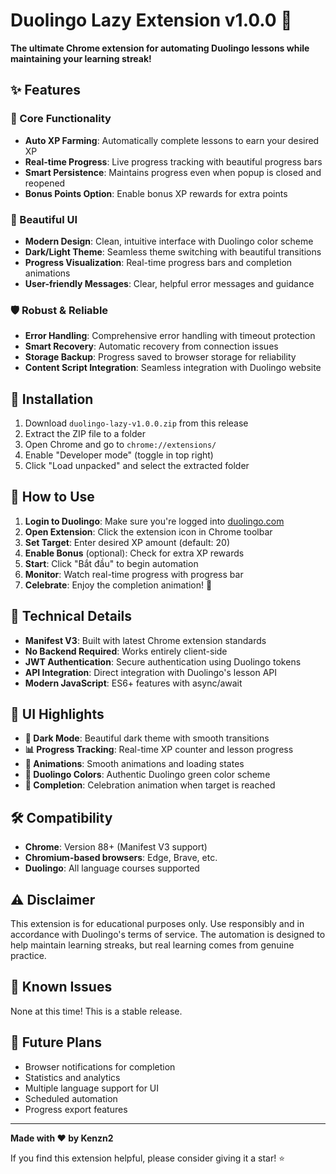 # Duolingo Lazy Extension v1.0.0 🎉

**The ultimate Chrome extension for automating Duolingo lessons while maintaining your learning streak!**

## ✨ Features

### 🎯 Core Functionality
- **Auto XP Farming**: Automatically complete lessons to earn your desired XP
- **Real-time Progress**: Live progress tracking with beautiful progress bars
- **Smart Persistence**: Maintains progress even when popup is closed and reopened
- **Bonus Points Option**: Enable bonus XP rewards for extra points

### 🎨 Beautiful UI
- **Modern Design**: Clean, intuitive interface with Duolingo color scheme
- **Dark/Light Theme**: Seamless theme switching with beautiful transitions
- **Progress Visualization**: Real-time progress bars and completion animations
- **User-friendly Messages**: Clear, helpful error messages and guidance

### 🛡️ Robust & Reliable
- **Error Handling**: Comprehensive error handling with timeout protection
- **Smart Recovery**: Automatic recovery from connection issues
- **Storage Backup**: Progress saved to browser storage for reliability
- **Content Script Integration**: Seamless integration with Duolingo website

## 🚀 Installation

1. Download `duolingo-lazy-v1.0.0.zip` from this release
2. Extract the ZIP file to a folder
3. Open Chrome and go to `chrome://extensions/`
4. Enable "Developer mode" (toggle in top right)
5. Click "Load unpacked" and select the extracted folder

## 📱 How to Use

1. **Login to Duolingo**: Make sure you're logged into [duolingo.com](https://duolingo.com)
2. **Open Extension**: Click the extension icon in Chrome toolbar
3. **Set Target**: Enter desired XP amount (default: 20)
4. **Enable Bonus** (optional): Check for extra XP rewards
5. **Start**: Click "Bắt đầu" to begin automation
6. **Monitor**: Watch real-time progress with progress bar
7. **Celebrate**: Enjoy the completion animation! 🎉

## 🔧 Technical Details

- **Manifest V3**: Built with latest Chrome extension standards
- **No Backend Required**: Works entirely client-side
- **JWT Authentication**: Secure authentication using Duolingo tokens
- **API Integration**: Direct integration with Duolingo's lesson API
- **Modern JavaScript**: ES6+ features with async/await

## 🎨 UI Highlights

- **🌙 Dark Mode**: Beautiful dark theme with smooth transitions
- **📊 Progress Tracking**: Real-time XP counter and lesson progress
- **🎪 Animations**: Smooth animations and loading states
- **💚 Duolingo Colors**: Authentic Duolingo green color scheme
- **🎉 Completion**: Celebration animation when target is reached

## 🛠️ Compatibility

- **Chrome**: Version 88+ (Manifest V3 support)
- **Chromium-based browsers**: Edge, Brave, etc.
- **Duolingo**: All language courses supported

## ⚠️ Disclaimer

This extension is for educational purposes only. Use responsibly and in accordance with Duolingo's terms of service. The automation is designed to help maintain learning streaks, but real learning comes from genuine practice.

## 🐛 Known Issues

None at this time! This is a stable release.

## 🔮 Future Plans

- Browser notifications for completion
- Statistics and analytics
- Multiple language support for UI
- Scheduled automation
- Progress export features

---

**Made with ❤️ by Kenzn2**

If you find this extension helpful, please consider giving it a star! ⭐
